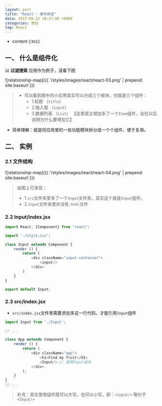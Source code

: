 ```yaml
---
layout: post
title: "React - 事件绑定"
data: 2017-09-22 10:27:00 +0800
categories: 原创
tag: React
---
```

* content
{:toc}

<!-- more -->

## 一、 什么是组件化

以 **过滤搜索** 应用作为例子，请看下图

![relationship-map]({{ '/styles/images/react/react-03.png' | prepend: site.baseurl }})

> * 可以看到图中的小应用其实可以分成三个板块，也就是三个组件：
>   * 1.标题 （`title`）
>   * 2.输入框 （`input`）
>   * 3.数据列表 （`List`） 【这里面又增加多了一个`Item`组件，会在以后说明为什么要增加它】

* 简单理解：就是将应用里的一些功能模块拆分成一个个组件，便于复用。

## 二、 实例

### 2.1 文件结构

![relationship-map]({{ '/styles/images/react/react-04.png' | prepend: site.baseurl }})

> 由图上可发现：
> * 1.`src`文件夹里多了一个`Input`文件夹，其实这个就是`Input`组件。
> * 2.`Input`文件夹里并没有`.html`文件

### 2.2 Input/index.jsx

```js
import React, {Component} from "react";

import './style.css';

class Input extends Component {
    render () {
        return (
            <div className="input-container">
                <input/>
            </div>
        )
    }
}

export default Input;
```

### 2.3 src/index.jsx

* `src/index.jsx`文件里需要添加多这一行代码，才能引用`Input`组件

```js
import Input from './Input';

// ... 

class App extends Component {
    render () {
        return (
            <div className="app">
                <h1>Find my fruit</h1>
                <Input/> // 使用Input组件
            </div>
        );
    }
}
// ...
```

> 补充：其实使用组件既可以大写，也可以小写，即：`<input/>` 等价于 `<Input/>`